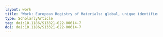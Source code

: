 ```yaml
---
layout: work
title: "Work: European Registry of Materials: global, unique identifiers for (undisclosed) nanomaterials"
type: ScholarlyArticle
tag: doi:10.1186/S13321-022-00614-7
doi: doi:10.1186/S13321-022-00614-7
---
```

